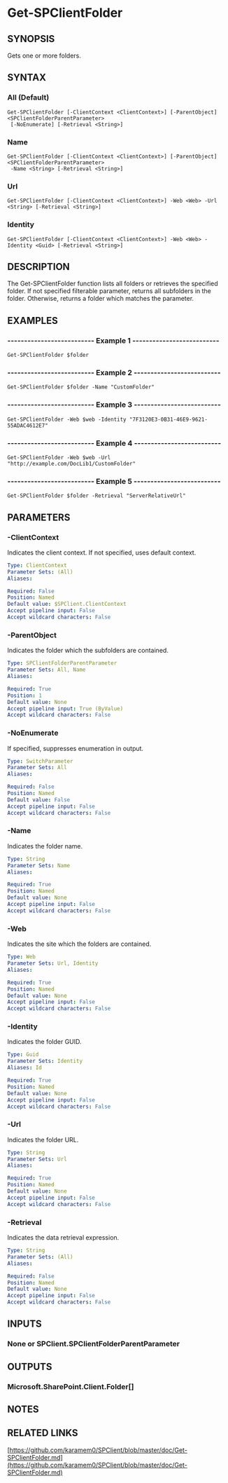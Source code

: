 # Get-SPClientFolder

## SYNOPSIS
Gets one or more folders.

## SYNTAX

### All (Default)
```
Get-SPClientFolder [-ClientContext <ClientContext>] [-ParentObject] <SPClientFolderParentParameter>
 [-NoEnumerate] [-Retrieval <String>]
```

### Name
```
Get-SPClientFolder [-ClientContext <ClientContext>] [-ParentObject] <SPClientFolderParentParameter>
 -Name <String> [-Retrieval <String>]
```

### Url
```
Get-SPClientFolder [-ClientContext <ClientContext>] -Web <Web> -Url <String> [-Retrieval <String>]
```

### Identity
```
Get-SPClientFolder [-ClientContext <ClientContext>] -Web <Web> -Identity <Guid> [-Retrieval <String>]
```

## DESCRIPTION
The Get-SPClientFolder function lists all folders or retrieves the specified folder.
If not specified filterable parameter, returns all subfolders in the folder.
Otherwise, returns a folder which matches the parameter.

## EXAMPLES

### -------------------------- Example 1 --------------------------
```
Get-SPClientFolder $folder
```

### -------------------------- Example 2 --------------------------
```
Get-SPClientFolder $folder -Name "CustomFolder"
```

### -------------------------- Example 3 --------------------------
```
Get-SPClientFolder -Web $web -Identity "7F3120E3-0B31-46E9-9621-55ADAC4612E7"
```

### -------------------------- Example 4 --------------------------
```
Get-SPClientFolder -Web $web -Url "http://example.com/DocLib1/CustomFolder"
```

### -------------------------- Example 5 --------------------------
```
Get-SPClientFolder $folder -Retrieval "ServerRelativeUrl"
```

## PARAMETERS

### -ClientContext
Indicates the client context.
If not specified, uses default context.

```yaml
Type: ClientContext
Parameter Sets: (All)
Aliases: 

Required: False
Position: Named
Default value: $SPClient.ClientContext
Accept pipeline input: False
Accept wildcard characters: False
```

### -ParentObject
Indicates the folder which the subfolders are contained.

```yaml
Type: SPClientFolderParentParameter
Parameter Sets: All, Name
Aliases: 

Required: True
Position: 1
Default value: None
Accept pipeline input: True (ByValue)
Accept wildcard characters: False
```

### -NoEnumerate
If specified, suppresses enumeration in output.

```yaml
Type: SwitchParameter
Parameter Sets: All
Aliases: 

Required: False
Position: Named
Default value: False
Accept pipeline input: False
Accept wildcard characters: False
```

### -Name
Indicates the folder name.

```yaml
Type: String
Parameter Sets: Name
Aliases: 

Required: True
Position: Named
Default value: None
Accept pipeline input: False
Accept wildcard characters: False
```

### -Web
Indicates the site which the folders are contained.

```yaml
Type: Web
Parameter Sets: Url, Identity
Aliases: 

Required: True
Position: Named
Default value: None
Accept pipeline input: False
Accept wildcard characters: False
```

### -Identity
Indicates the folder GUID.

```yaml
Type: Guid
Parameter Sets: Identity
Aliases: Id

Required: True
Position: Named
Default value: None
Accept pipeline input: False
Accept wildcard characters: False
```

### -Url
Indicates the folder URL.

```yaml
Type: String
Parameter Sets: Url
Aliases: 

Required: True
Position: Named
Default value: None
Accept pipeline input: False
Accept wildcard characters: False
```

### -Retrieval
Indicates the data retrieval expression.

```yaml
Type: String
Parameter Sets: (All)
Aliases: 

Required: False
Position: Named
Default value: None
Accept pipeline input: False
Accept wildcard characters: False
```

## INPUTS

### None or SPClient.SPClientFolderParentParameter

## OUTPUTS

### Microsoft.SharePoint.Client.Folder[]

## NOTES

## RELATED LINKS

[https://github.com/karamem0/SPClient/blob/master/doc/Get-SPClientFolder.md](https://github.com/karamem0/SPClient/blob/master/doc/Get-SPClientFolder.md)

